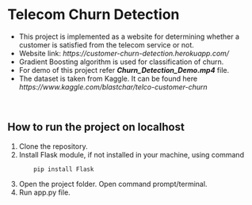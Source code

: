 # Telecom Churn Detection

<ul>
<li> This project is implemented as a website for determining whether a customer is satisfied from the telecom service or not.
<li> Website link: <i>https://customer-churn-detection.herokuapp.com/</i>
<li> Gradient Boosting algorithm is used for classification of churn.
<li> For demo of this project refer <b><i>Churn_Detection_Demo.mp4</i></b> file.
<li> The dataset is taken from Kaggle. It can be found here <i>https://www.kaggle.com/blastchar/telco-customer-churn</i>
</ul>
<br>


## How to run the project on localhost

<ol>
<li> Clone the repository.
<li> Install Flask module, if not installed in your machine, using command

        pip install Flask

<li> Open the project folder. Open command prompt/terminal.
<li> Run app.py file.
</ol>